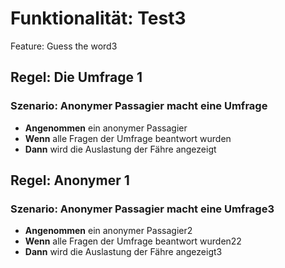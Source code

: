 # Funktionalität: Test3

Feature: Guess the word3

## Regel: Die Umfrage 1

### Szenario: Anonymer Passagier macht eine Umfrage

- **Angenommen** ein anonymer Passagier 
- **Wenn** alle Fragen der Umfrage beantwort wurden 
- **Dann** wird die Auslastung der Fähre angezeigt 

## Regel: Anonymer 1

### Szenario: Anonymer Passagier macht eine Umfrage3

- **Angenommen** ein anonymer Passagier2 
- **Wenn** alle Fragen der Umfrage beantwort wurden22 
- **Dann** wird die Auslastung der Fähre angezeigt3 

